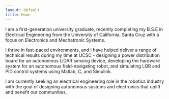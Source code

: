 ```yaml
---
layout: default
title: Home
---
```


I am a first-generation university graduate, recently completing my B.S.E in Electrical Engineering from the University of California, Santa Cruz with a focus on Electronics and Mechatronic Systems.

I thrive in fast-paced environments, and I have helped deliver a range of technical results during my time at UCSC - designing a power distribution board for an autonomous LiDAR sensing device, developing the hardware system for an autonomous field-navigating robot, and simulating LQR and PID control systems using Matlab, C, and Simulink.

I am currently seeking an electrical engineering role in the robotics industry with the goal of designing autonomous systems and electronics that uplift and benefit our communities.

